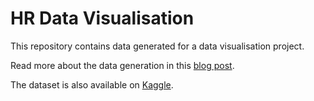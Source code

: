# HR Data Visualisation

This repository contains data generated for a data visualisation project.

Read more about the data generation in this [blog post](https://malshal.github.io/bitsploit/generate-your-own-dataset).

The dataset is also available on [Kaggle](https://www.kaggle.com/datasets/malsha/employee-hiring-data).
